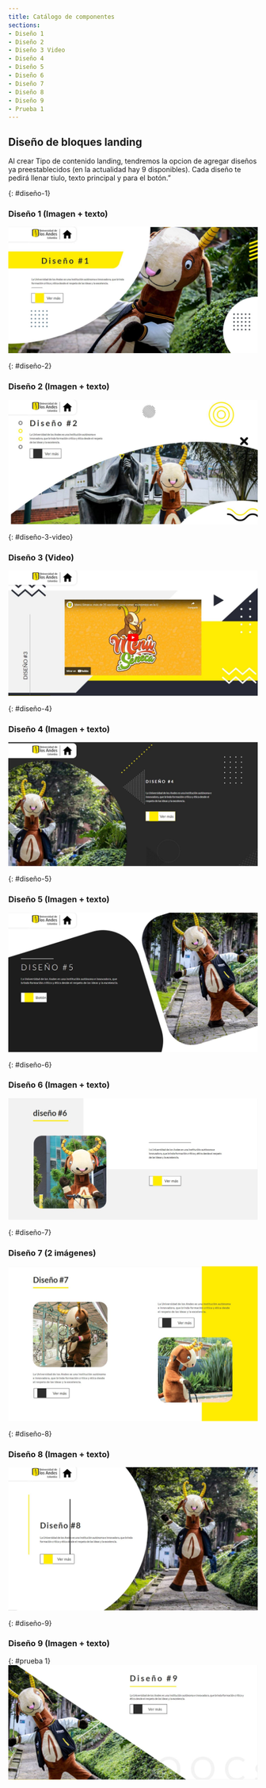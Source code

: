 ```yaml
---
title: Catálogo de componentes
sections:
- Diseño 1
- Diseño 2
- Diseño 3 Video
- Diseño 4
- Diseño 5
- Diseño 6
- Diseño 7
- Diseño 8
- Diseño 9
- Prueba 1
---
```


## Diseño de bloques landing
Al crear Tipo de contenido landing, tendremos la opcion de agregar diseños ya preestablecidos (en la actualidad hay 9 disponibles).
Cada diseño te pedirá llenar tiulo, texto principal y para el botón.”

{: #diseño-1}
### **Diseño 1 (Imagen + texto)**

<a href="assets/images/landing/diseno_1.jpg" data-magnify="gallery">
    <img class="img-responsive rounded" src="assets/images/landing/diseno_1.jpg" alt="Diseño 1 (Imagen + texto)" />
</a>

{: #diseño-2}
### **Diseño 2 (Imagen + texto)**

<a href="assets/images/landing/diseno_2.jpg" data-magnify="gallery">
    <img class="img-responsive rounded" src="assets/images/landing/diseno_2.jpg" alt="Diseño 2 (Imagen + texto)" />
</a>

{: #diseño-3-video}
### **Diseño 3 (Video)**

<a href="assets/images/landing/diseno_3.jpg" data-magnify="gallery">
    <img class="img-responsive rounded" src="assets/images/landing/diseno_3.jpg" alt="Diseño 3 (Video)" />
</a>

{: #diseño-4}
### **Diseño 4 (Imagen + texto)**

<a href="assets/images/landing/diseno_4.jpg" data-magnify="gallery">
    <img class="img-responsive rounded" src="assets/images/landing/diseno_4.jpg" alt="Diseño 4 (Imagen + texto)" />
</a>

{: #diseño-5}
### **Diseño 5 (Imagen + texto)**

<a href="assets/images/landing/diseno_5.jpg" data-magnify="gallery">
    <img class="img-responsive rounded" src="assets/images/landing/diseno_5.jpg" alt="Diseño 5 (Imagen + texto)" />
</a>

{: #diseño-6}
### **Diseño 6 (Imagen + texto)**

<a href="assets/images/landing/diseno_6.jpg" data-magnify="gallery">
    <img class="img-responsive rounded" src="assets/images/landing/diseno_6.jpg" alt="Diseño 6 (Imagen + texto)" />
</a>

{: #diseño-7}
### **Diseño 7 (2 imágenes)**

<a href="assets/images/landing/diseno_7.jpg" data-magnify="gallery">
    <img class="img-responsive rounded" src="assets/images/landing/diseno_7.jpg" alt="Diseño 7 (2 imágenes)" />
</a>

{: #diseño-8}
### **Diseño 8 (Imagen + texto)**

<a href="assets/images/landing/diseno_8.jpg" data-magnify="gallery">
    <img class="img-responsive rounded" src="assets/images/landing/diseno_8.jpg" alt="Diseño 8 (Imagen + texto)" />
</a>

{: #diseño-9}
### **Diseño 9 (Imagen + texto)**
{: #prueba 1}
<a href="assets/images/landing/diseno_9.jpg" data-magnify="gallery">
    <img class="img-responsive rounded" src="assets/images/landing/diseno_9.jpg" alt="Diseño 9 (Imagen + texto)" />
</a>
